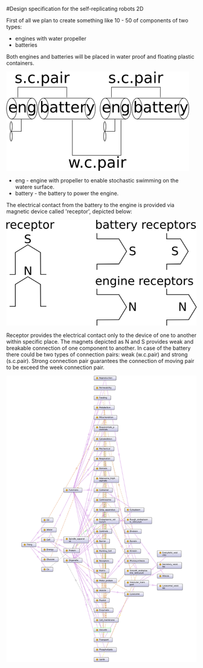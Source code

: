 #Design specification for the self-replicating robots 2D

First of all we plan to create something like 10 - 50 of components of two types:

- engines with water propeller
- batteries

Both engines and batteries will be placed in water proof and floating plastic containers.


![Self replicating robots principal scheme](self_replicating.png)

- eng - engine with propeller to enable stochastic swimming on the watere surface.
- battery - the battery to power the engine.

The electrical contact from the battery to the engine is provided via magnetic device
called 'receptor', depicted below:

![Receptor](receptor.png)

Receptor provides the electrical contact only to the device of one to another within specific place.
The magnets depicted as N and S provides weak and breakable connection of one component to another.
In case of the battery there could be two types of connection pairs: weak (w.c.pair) and strong
(s.c.pair). Strong connection pair guarantees the connection of moving pair to be exceed the
week connection pair.




![Cell semantic map](cell_semantic_map.png)


